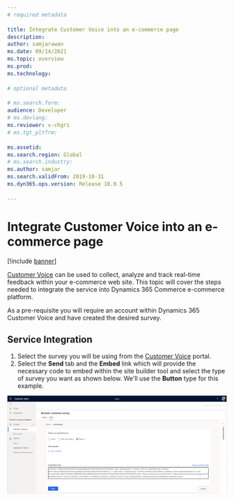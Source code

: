 ```yaml
---
# required metadata

title: Integrate Customer Voice into an e-commerce page
description: 
author: samjarawan
ms.date: 09/14/2021
ms.topic: overview
ms.prod: 
ms.technology: 

# optional metadata

# ms.search.form: 
audience: Developer
# ms.devlang: 
ms.reviewer: v-chgri
# ms.tgt_pltfrm: 

ms.assetid: 
ms.search.region: Global
# ms.search.industry: 
ms.author: samjar
ms.search.validFrom: 2019-10-31
ms.dyn365.ops.version: Release 10.0.5

---
```

# Integrate Customer Voice into an e-commerce page

[!include [banner](../includes/banner.md)]

[Customer Voice](https://dynamics.microsoft.com/customer-voice/overview/) can be used to collect, analyze and track real-time feedback within your e-commerce web site.  This topic will cover the steps needed to integrate the service into Dynamics 365 Commerce e-commerce platform.

As a pre-requisite you will require an account within Dynamics 365 Customer Voice and have created the desired survey. 

## Service Integration
1. Select the survey you will be using from the [Customer Voice](https://customervoice.microsoft.com/Pages/ProjectPage.aspx.) portal.
2. Select the **Send** tab and the **Embed** link which will provide the necessary code to embed within the site builder tool and select the type of survey you want as shown below.  We'll use the **Button** type for this example.

![Customer Voice survey screen](media\customer-voice-integration-1.png)


